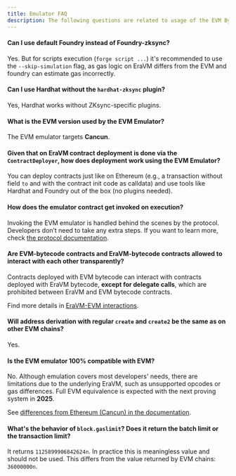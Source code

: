 ```yaml
---
title: Emulator FAQ
description: The following questions are related to usage of the EVM Bytecode Emulator.
---
```


#### Can I use default Foundry instead of Foundry-zksync?
Yes. But for scripts execution (`forge script ...`) it's recommended to use the `--skip-simulation` flag, as gas logic on EraVM
differs from the EVM and foundry can estimate gas incorrectly.

#### Can I use Hardhat without the `hardhat-zksync` plugin?
Yes, Hardhat works without ZKsync-specific plugins.

#### What is the EVM version used by the EVM Emulator?
The EVM emulator targets **Cancun**.

#### Given that on EraVM contract deployment is done via the `ContractDeployer`, how does deployment work using the EVM Emulator?
You can deploy contracts just like on Ethereum (e.g., a transaction without field `to` and with the contract init code
as calldata) and use tools like Hardhat and Foundry out of the box (no plugins needed).

#### How does the emulator contract get invoked on execution?
Invoking the EVM emulator is handled behind the scenes by the protocol. Developers don’t need to take any extra steps.
If you want to learn more, check [the protocol documentation](../../../zksync-protocol/evm-emulator/overview).

#### Are EVM-bytecode contracts and EraVM-bytecode contracts allowed to interact with each other transparently?
Contracts deployed with EVM bytecode can interact with contracts deployed with EraVM bytecode, **except for delegate calls**,
which are prohibited between EraVM and EVM bytecode contracts.

Find more details in [EraVM-EVM interactions](../../../zksync-protocol/evm-emulator/era-evm-interactions.md).

#### Will address derivation with regular `create` and `create2` be the same as on other EVM chains?
Yes.

#### Is the EVM emulator 100% compatible with EVM?
No. Although emulation covers most developers' needs, there are limitations due to the underlying EraVM, such as unsupported opcodes or gas differences.
Full EVM equivalence is expected with the next proving system in **2025**.

See [differences from Ethereum (Cancun) in the documentation](../../../zksync-protocol/evm-emulator/evm-differences).

#### What's the behavior of `block.gaslimit`? Does it return the batch limit or the transaction limit?
It returns `1125899906842624n`. In practice this is meaningless value and should not be used.
This differs from the value returned by EVM chains: `36000000n`.
